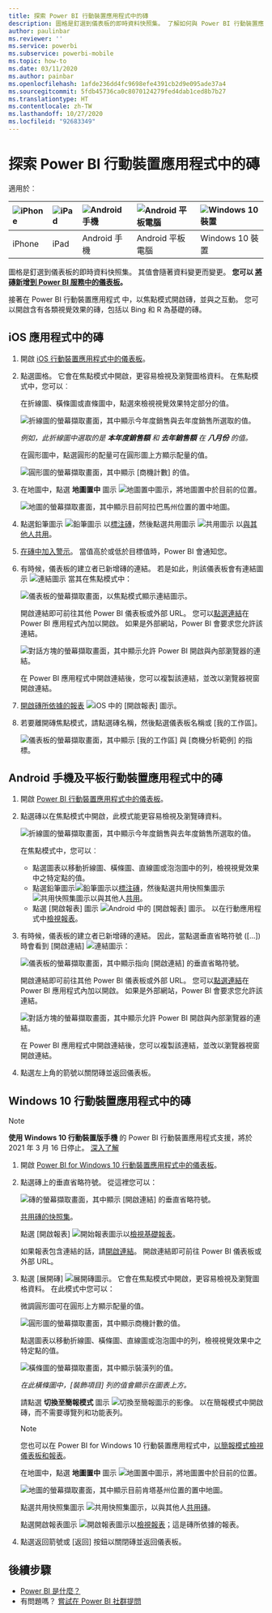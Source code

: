 ```yaml
---
title: 探索 Power BI 行動裝置應用程式中的磚
description: 圖格是釘選到儀表板的即時資料快照集。 了解如何與 Power BI 行動裝置應用程式中的磚互動。
author: paulinbar
ms.reviewer: ''
ms.service: powerbi
ms.subservice: powerbi-mobile
ms.topic: how-to
ms.date: 03/11/2020
ms.author: painbar
ms.openlocfilehash: 1afde236dd4fc9698efe4391cb2d9e095ade37a4
ms.sourcegitcommit: 5fdb45736ca0c8070124279fed4dab1ced8b7b27
ms.translationtype: HT
ms.contentlocale: zh-TW
ms.lasthandoff: 10/27/2020
ms.locfileid: "92683349"
---
```

# <a name="explore-tiles-in-the-power-bi-mobile-apps"></a>探索 Power BI 行動裝置應用程式中的磚
適用於︰

| ![iPhone](./media/mobile-tiles-in-the-mobile-apps/iphone-logo-50-px.png) | ![iPad](./media/mobile-tiles-in-the-mobile-apps/ipad-logo-50-px.png) | ![Android 手機](./media/mobile-tiles-in-the-mobile-apps/android-phone-logo-50-px.png) | ![Android 平板電腦](./media/mobile-tiles-in-the-mobile-apps/android-tablet-logo-50-px.png) | ![Windows 10 裝置](./media/mobile-tiles-in-the-mobile-apps/win-10-logo-50-px.png) |
|:--- |:--- |:--- |:--- |:--- |
| iPhone |iPad |Android 手機 |Android 平板電腦 |Windows 10 裝置 |

圖格是釘選到儀表板的即時資料快照集。 其值會隨著資料變更而變更。 **您可以 [將磚新增到 Power BI 服務中的儀表板](../end-user-tiles.md)。** 

接著在 Power BI 行動裝置應用程式 中，以焦點模式開啟磚，並與之互動。 您可以開啟含有各類視覺效果的磚，包括以 Bing 和 R 為基礎的磚。

## <a name="tiles-in-the-ios-apps"></a>iOS 應用程式中的磚

1. 開啟 [iOS 行動裝置應用程式中的儀表板](mobile-apps-view-dashboard.md)。
2. 點選圖格。 它會在焦點模式中開啟，更容易檢視及瀏覽圖格資料。 在焦點模式中，您可以︰
   
   在折線圖、橫條圖或直條圖中，點選來檢視視覺效果特定部分的值。
   
    ![折線圖的螢幕擷取畫面，其中顯示今年度銷售與去年度銷售所選取的值。](media/mobile-tiles-in-the-mobile-apps/power-bi-iphone-line-tile-values.png)
   
   *例如，此折線圖中選取的是 **本年度銷售額** 和 **去年銷售額** 在 **八月份** 的值。*  
   
   在圓形圖中，點選圓形的配量可在圓形圖上方顯示配量的值。  
   
   ![圓形圖的螢幕擷取畫面，其中顯示 [商機計數] 的值。](media/mobile-tiles-in-the-mobile-apps/power-bi-ipad-tile-pie.png)
3. 在地圖中，點選 **地圖置中** 圖示 ![地圖置中圖示](media/mobile-tiles-in-the-mobile-apps/power-bi-center-map-icon.png)，將地圖置中於目前的位置。

   ![地圖的螢幕擷取畫面，其中顯示目前阿拉巴馬州位置的置中地圖。](media/mobile-tiles-in-the-mobile-apps/power-bi-ipad-center-map.png)

4. 點選鉛筆圖示 ![鉛筆圖示](./media/mobile-tiles-in-the-mobile-apps/power-bi-iphone-annotate-icon.png) 以[標注磚](mobile-annotate-and-share-a-tile-from-the-mobile-apps.md#annotate-and-share-the-tile-report-or-visual)，然後點選共用圖示 ![共用圖示](./media/mobile-tiles-in-the-mobile-apps/power-bi-iphone-share-icon.png) 以[與其他人共用](mobile-annotate-and-share-a-tile-from-the-mobile-apps.md#annotate-and-share-the-tile-report-or-visual)。

5. [在磚中加入警示](mobile-set-data-alerts-in-the-mobile-apps.md)。 當值高於或低於目標值時，Power BI 會通知您。

6. 有時候，儀表板的建立者已新增磚的連結。 若是如此，則該儀表板會有連結圖示 ![連結圖示](media/mobile-tiles-in-the-mobile-apps/power-bi-iphone-link-icon.png) 當其在焦點模式中：
   
    ![儀表板的螢幕擷取畫面，以焦點模式顯示連結圖示。](media/mobile-tiles-in-the-mobile-apps/power-bi-iphone-tile-link.png)
   
    開啟連結即可前往其他 Power BI 儀表板或外部 URL。 您可以[點選連結](../../create-reports/service-dashboard-edit-tile.md#hyperlink)在 Power BI 應用程式內加以開啟。 如果是外部網站，Power BI 會要求您允許該連結。
   
    ![對話方塊的螢幕擷取畫面，其中顯示允許 Power BI 開啟與內部瀏覽器的連結。](media/mobile-tiles-in-the-mobile-apps/pbi_andr_openlinkmessage.png)
   
    在 Power BI 應用程式中開啟連結後，您可以複製該連結，並改以瀏覽器視窗開啟連結。
7. [開啟磚所依據的報表](mobile-reports-in-the-mobile-apps.md) ![iOS 中的 [開啟報表] 圖示](././media/mobile-tiles-in-the-mobile-apps/power-bi-ipad-open-report-icon.png)。
8. 若要離開磚焦點模式，請點選磚名稱，然後點選儀表板名稱或 [我的工作區]。
   
    ![儀表板的螢幕擷取畫面，其中顯示 [我的工作區] 與 [商機分析範例] 的指標。](media/mobile-tiles-in-the-mobile-apps/power-bi-ipad-tile-breadcrumb.png)

## <a name="tiles-in-the-mobile-app-for-android-phones-and-tablets"></a>Android 手機及平板行動裝置應用程式中的磚
1. 開啟 [Power BI 行動裝置應用程式中的儀表板](mobile-apps-view-dashboard.md)。
2. 點選磚以在焦點模式中開啟，此模式能更容易檢視及瀏覽磚資料。
   
   ![折線圖的螢幕擷取畫面，其中顯示今年度銷售與去年度銷售所選取的值。](media/mobile-tiles-in-the-mobile-apps/power-bi-android-tablet-tile.png)
   
    在焦點模式中，您可以︰
   
   * 點選圖表以移動折線圖、橫條圖、直線圖或泡泡圖中的列，檢視視覺效果中之特定點的值。  
   * 點選鉛筆圖示![鉛筆圖示](./media/mobile-tiles-in-the-mobile-apps/power-bi-iphone-annotate-icon.png)以[標注磚](mobile-annotate-and-share-a-tile-from-the-mobile-apps.md#annotate-and-share-the-tile-report-or-visual)，然後點選共用快照集圖示![共用快照集圖示](./media/mobile-tiles-in-the-mobile-apps/pbi_andr_sharesnapicon.png)以與其他人[共用](mobile-annotate-and-share-a-tile-from-the-mobile-apps.md#annotate-and-share-the-tile-report-or-visual)。
   * 點選 [開啟報表] 圖示 ![Android 中的 [開啟報表] 圖示。](./media/mobile-tiles-in-the-mobile-apps/power-bi-android-tablet-open-report-icon.png) 以在行動應用程式中[檢視報表](mobile-reports-in-the-mobile-apps.md)。
3. 有時候，儀表板的建立者已新增磚的連結。 因此，當點選垂直省略符號 ([...]) 時會看到 [開啟連結] ![連結圖示](media/mobile-tiles-in-the-mobile-apps/power-bi-iphone-link-icon.png)：
   
    ![儀表板的螢幕擷取畫面，其中顯示指向 [開啟連結] 的垂直省略符號。](media/mobile-tiles-in-the-mobile-apps/power-bi-android-tile-link.png)
   
    開啟連結即可前往其他 Power BI 儀表板或外部 URL。 您可以[點選連結](../../create-reports/service-dashboard-edit-tile.md#hyperlink)在 Power BI 應用程式內加以開啟。 如果是外部網站，Power BI 會要求您允許該連結。
   
    ![對話方塊的螢幕擷取畫面，其中顯示允許 Power BI 開啟與內部瀏覽器的連結。](media/mobile-tiles-in-the-mobile-apps/pbi_andr_openlinkmessage.png)
   
    在 Power BI 應用程式中開啟連結後，您可以複製該連結，並改以瀏覽器視窗開啟連結。
4. 點選左上角的箭號以關閉磚並返回儀表板。

## <a name="tiles-in-the-windows-10-mobile-app"></a>Windows 10 行動裝置應用程式中的磚

>[!NOTE]
>**使用 Windows 10 行動裝置版手機** 的 Power BI 行動裝置應用程式支援，將於 2021 年 3 月 16 日停止。 [深入了解](/legal/powerbi/powerbi-mobile/power-bi-mobile-app-end-of-support-for-windows-phones)

1. 開啟 [Power BI for Windows 10 行動裝置應用程式中的儀表板](mobile-apps-view-dashboard.md)。
2. 點選磚上的垂直省略符號。 從這裡您可以： 
   
    ![磚的螢幕擷取畫面，其中顯示 [開啟連結] 的垂直省略符號。](media/mobile-tiles-in-the-mobile-apps/pbi_win10tileellpslink.png)
   
    [共用磚的快照集](mobile-windows-10-phone-app-get-started.md)。
   
    點選 [開啟報表] ![開始報表圖示](././media/mobile-tiles-in-the-mobile-apps/power-bi-ipad-open-report-icon.png)以[檢視基礎報表](mobile-reports-in-the-mobile-apps.md)。
   
    如果報表包含連結的話，請[開啟連結](../../create-reports/service-dashboard-edit-tile.md#hyperlink)。 開啟連結即可前往 Power BI 儀表板或外部 URL。
3. 點選 [展開磚] ![展開磚圖示](media/mobile-tiles-in-the-mobile-apps/power-bi-windows-10-focus-mode-icon.png)。 它會在焦點模式中開啟，更容易檢視及瀏覽圖格資料。 在此模式中您可以：
   
   微調圓形圖可在圓形上方顯示配量的值。  
   
   ![圓形圖的螢幕擷取畫面，其中顯示商機計數的值。](media/mobile-tiles-in-the-mobile-apps/power-bi-windows-10-pie-focus-mode.png)
   
   點選圖表以移動折線圖、橫條圖、直線圖或泡泡圖中的列，檢視視覺效果中之特定點的值。  
   
   ![橫條圖的螢幕擷取畫面，其中顯示裝潢列的值。](media/mobile-tiles-in-the-mobile-apps/pbi_win10ph_bartile0316.png)
   
   *在此橫條圖中，[裝飾項目] 列的值會顯示在圖表上方。*
   
   請點選 **切換至簡報模式** 圖示 ![切換至簡報圖示的影像。](media/mobile-tiles-in-the-mobile-apps/power-bi-full-screen-icon.png) 以在簡報模式中開啟磚，而不需要導覽列和功能表列。
   
   > [!NOTE]
   > 您也可以在 Power BI for Windows 10 行動裝置應用程式中，[以簡報模式檢視儀表板和報表](mobile-windows-10-app-presentation-mode.md)。
   > 
   > 
   
   在地圖中，點選 **地圖置中** 圖示 ![地圖置中圖示](media/mobile-tiles-in-the-mobile-apps/power-bi-center-map-icon.png)，將地圖置中於目前的位置。
   
   ![地圖的螢幕擷取畫面，其中顯示目前肯塔基州位置的置中地圖。](media/mobile-tiles-in-the-mobile-apps/power-bi-windows-10-center-map.png)
   
   點選共用快照集圖示 ![共用快照集圖示](./media/mobile-tiles-in-the-mobile-apps/pbi_win10ph_shareicon.png)，以與其他人[共用磚](mobile-windows-10-phone-app-get-started.md)。   
   
   點選開啟報表圖示 ![開啟報表圖示](././media/mobile-tiles-in-the-mobile-apps/power-bi-ipad-open-report-icon.png)以[檢視報表](mobile-reports-in-the-mobile-apps.md)；這是磚所依據的報表。 
4. 點選返回箭號或 [返回] 按鈕以關閉磚並返回儀表板。

## <a name="next-steps"></a>後續步驟
* [Power BI 是什麼？](../../fundamentals/power-bi-overview.md)
* 有問題嗎？ [嘗試在 Power BI 社群提問](https://community.powerbi.com/)